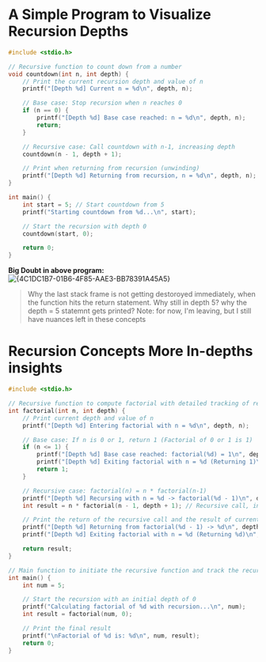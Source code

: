 

# A Simple Program to Visualize Recursion Depths 

```c
#include <stdio.h>

// Recursive function to count down from a number
void countdown(int n, int depth) {
    // Print the current recursion depth and value of n
    printf("[Depth %d] Current n = %d\n", depth, n);

    // Base case: Stop recursion when n reaches 0
    if (n == 0) {
        printf("[Depth %d] Base case reached: n = %d\n", depth, n);
        return;
    }

    // Recursive case: Call countdown with n-1, increasing depth
    countdown(n - 1, depth + 1);

    // Print when returning from recursion (unwinding)
    printf("[Depth %d] Returning from recursion, n = %d\n", depth, n);
}

int main() {
    int start = 5; // Start countdown from 5
    printf("Starting countdown from %d...\n", start);

    // Start the recursion with depth 0
    countdown(start, 0);

    return 0;
}


```

**Big Doubt in above program:**
![{4C1DC1B7-01B6-4F85-AAE3-BB78391A45A5}](https://github.com/user-attachments/assets/62498c9b-c42a-42e9-ac1a-5f61ab7487b0)
>Why the last stack frame is not getting destoroyed immediately, when the function hits the return statement. Why still in depth 5? why the depth = 5 statemnt gets printed?
>Note: for now, I'm leaving, but I still have nuances left in these concepts

# Recursion Concepts More In-depths insights


```c
#include <stdio.h>

// Recursive function to compute factorial with detailed tracking of recursion concepts
int factorial(int n, int depth) {
    // Print current depth and value of n
    printf("[Depth %d] Entering factorial with n = %d\n", depth, n);

    // Base case: If n is 0 or 1, return 1 (Factorial of 0 or 1 is 1)
    if (n <= 1) {
        printf("[Depth %d] Base case reached: factorial(%d) = 1\n", depth, n);
        printf("[Depth %d] Exiting factorial with n = %d (Returning 1)\n", depth, n);
        return 1;
    }

    // Recursive case: factorial(n) = n * factorial(n-1)
    printf("[Depth %d] Recursing with n = %d -> factorial(%d - 1)\n", depth, n, n);
    int result = n * factorial(n - 1, depth + 1); // Recursive call, increasing depth

    // Print the return of the recursive call and the result of current computation
    printf("[Depth %d] Returning from factorial(%d - 1) -> %d\n", depth, n, result);
    printf("[Depth %d] Exiting factorial with n = %d (Returning %d)\n", depth, n, result);

    return result;
}

// Main function to initiate the recursive function and track the recursion process
int main() {
    int num = 5;

    // Start the recursion with an initial depth of 0
    printf("Calculating factorial of %d with recursion...\n", num);
    int result = factorial(num, 0);

    // Print the final result
    printf("\nFactorial of %d is: %d\n", num, result);
    return 0;
}

```

